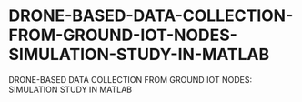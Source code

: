 # DRONE-BASED-DATA-COLLECTION-FROM-GROUND-IOT-NODES-SIMULATION-STUDY-IN-MATLAB
DRONE-BASED DATA COLLECTION FROM GROUND IOT NODES: SIMULATION STUDY IN MATLAB
